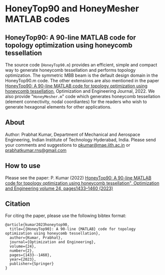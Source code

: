 # HoneyTop90 and HoneyMesher MATLAB codes
## HoneyTop90: A 90-line MATLAB code for topology optimization using honeycomb tessellation
The source code (`HoneyTop90.m`) provides an efficient, simple and compact way to generate honeycomb tessellation and performs topology optimization. The symmetric MBB beam is the default design domain in the HoneyTop90.m code. The other extensions are also mentioned in the paper [HoneyTop90: A 90-line MATLAB code for topology optimization using honeycomb tessellation](https://link.springer.com/article/10.1007/s11081-022-09715-6), Optimization and Engineering Journal, 2022. We also provide "`HoneyMesher.m`" code which generates honeycomb tessellation (element connectivity, nodal coordiantes) for the readers who wish to generate hexagonal elements for other applications.
## About
Author: Prabhat Kumar, Department of Mechanical and Aerospace Engineering, Indian Institute of Technology Hyderabad, India. Please send your comments and suggestions to  pkumar@mae.iith.ac.in or prabhatkumar.rns@gmail.com
## How to use
Please see the paper: P. Kumar (2022) [HoneyTop90: A 90-line MATLAB code for topology optimization using honeycomb tessellation", Optimization and Engineering volume 24, pages1433–1460 (2023)](https://link.springer.com/article/10.1007/s11081-022-09715-6) 
## Citation
For citing the paper, please use the following bibtex format:
```
@article{kumar2023honeytop90,
  title={{HoneyTop90}: A 90-line {MATLAB} code for topology optimization using honeycomb tessellation},
  author={Kumar, Prabhat},
  journal={Optimization and Engineering},
  volume={24},
  number={2},
  pages={1433--1460},
  year={2023},
  publisher={Springer}
}
```
